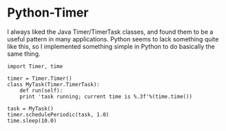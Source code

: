 # Python-Timer

I always liked the Java Timer/TimerTask classes, and found them to be a
useful pattern in many applications.  Python seems to lack something quite
like this, so I implemented something simple in Python to do basically the
same thing.

    import Timer, time

    timer = Timer.Timer()
    class MyTask(Timer.TimerTask):
        def run(self):
	    print 'task running; current time is %.3f'%(time.time())

    task = MyTask()
    timer.schedulePeriodic(task, 1.0)
    time.sleep(10.0)
    
